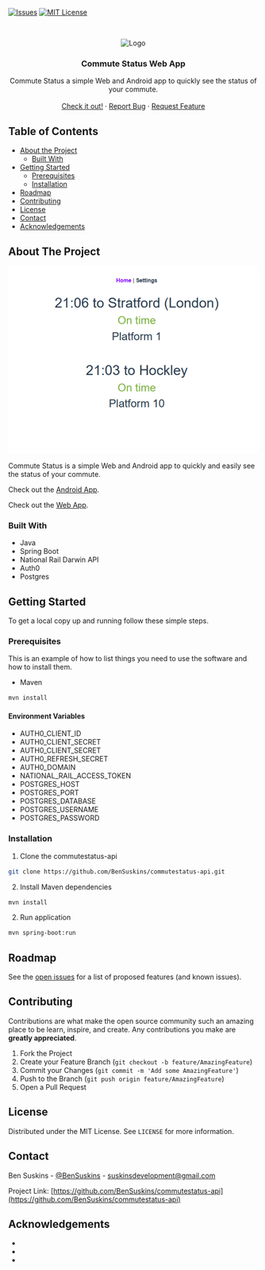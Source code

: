 <!-- PROJECT SHIELDS -->
<!--
*** I'm using markdown "reference style" links for readability.
*** Reference links are enclosed in brackets [ ] instead of parentheses ( ).
*** See the bottom of this document for the declaration of the reference variables
*** for contributors-url, forks-url, etc. This is an optional, concise syntax you may use.
*** https://www.markdownguide.org/basic-syntax/#reference-style-links
-->
[![Issues][issues-shield]][issues-url]
[![MIT License][license-shield]][license-url]


<!-- PROJECT LOGO -->
<br />
<p align="center">
  <a>
    <img src="https://clipartix.com/wp-content/uploads/2016/04/Train-clipart-for-kids-free-free-clipart-images.gif" alt="Logo" width="80" height="80">
  </a>

  <h3 align="center">Commute Status Web App</h3>

  <p align="center">
    Commute Status a simple Web and Android app to quickly see the status of your commute.
    <br />
    <br />
    <a href="https://commutestatus.suskins.co.uk">Check it out!</a>
    ·
    <a href="https://github.com/BenSuskins/commutestatus-web-app/issues">Report Bug</a>
    ·
    <a href="https://github.com/BenSuskins/commutestatus-web-app/issues">Request Feature</a>
  </p>
</p>




<!-- TABLE OF CONTENTS -->
## Table of Contents

* [About the Project](#about-the-project)
  * [Built With](#built-with)
* [Getting Started](#getting-started)
  * [Prerequisites](#prerequisites)
  * [Installation](#installation)
* [Roadmap](#roadmap)
* [Contributing](#contributing)
* [License](#license)
* [Contact](#contact)
* [Acknowledgements](#acknowledgements)



<!-- ABOUT THE PROJECT -->
## About The Project

![Commute Status Screenshot](docs/commuteStatus.png)

Commute Status is a simple Web and Android app to quickly and easily see the status of your commute.

Check out the [Android App](https://github.com/BenSuskins/commutestatus-android-app).

Check out the [Web App](https://github.com/BenSuskins/commutestatus-web-app).


### Built With

* Java 
* Spring Boot
* National Rail Darwin API
* Auth0
* Postgres



<!-- GETTING STARTED -->
## Getting Started

To get a local copy up and running follow these simple steps.

### Prerequisites

This is an example of how to list things you need to use the software and how to install them.
* Maven
```sh
mvn install
```

#### Environment Variables
* AUTH0_CLIENT_ID
* AUTH0_CLIENT_SECRET
* AUTH0_CLIENT_SECRET
* AUTH0_REFRESH_SECRET
* AUTH0_DOMAIN
* NATIONAL_RAIL_ACCESS_TOKEN
* POSTGRES_HOST
* POSTGRES_PORT
* POSTGRES_DATABASE
* POSTGRES_USERNAME
* POSTGRES_PASSWORD

### Installation
 
1. Clone the commutestatus-api
```sh
git clone https://github.com/BenSuskins/commutestatus-api.git
```
2. Install Maven dependencies
```sh
mvn install
```

2. Run application
```sh
mvn spring-boot:run
```

<!-- ROADMAP -->
## Roadmap

See the [open issues](https://github.com/BenSuskins/commutestatus-api/issues) for a list of proposed features (and known issues).



<!-- CONTRIBUTING -->
## Contributing

Contributions are what make the open source community such an amazing place to be learn, inspire, and create. Any contributions you make are **greatly appreciated**.

1. Fork the Project
2. Create your Feature Branch (`git checkout -b feature/AmazingFeature`)
3. Commit your Changes (`git commit -m 'Add some AmazingFeature'`)
4. Push to the Branch (`git push origin feature/AmazingFeature`)
5. Open a Pull Request



<!-- LICENSE -->
## License

Distributed under the MIT License. See `LICENSE` for more information.



<!-- CONTACT -->
## Contact

Ben Suskins - [@BenSuskins](https://twitter.com/BenSuskins) - suskinsdevelopment@gmail.com

Project Link: [https://github.com/BenSuskins/commutestatus-api](https://github.com/BenSuskins/commutestatus-api)



<!-- ACKNOWLEDGEMENTS -->
## Acknowledgements

* []()
* []()
* []()





<!-- MARKDOWN LINKS & IMAGES -->
<!-- https://www.markdownguide.org/basic-syntax/#reference-style-links -->
[issues-shield]: https://img.shields.io/badge/Issues-0-brightgreen
[issues-url]: https://github.com/BenSuskins/commutestatus-api/issues
[license-shield]: https://img.shields.io/badge/License-MIT-brightgreen
[license-url]: https://github.com/BenSuskins/commutestatus-api/blob/master/LICENSE.txt
[product-screenshot]: images/screenshot.png
